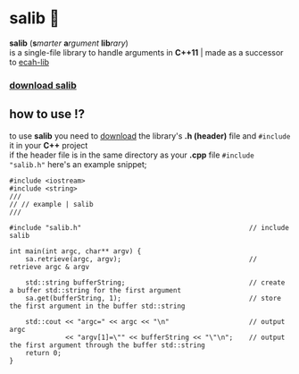 # salib 💉
**salib** (**s***marter* **a***rgument* **lib***rary*) \
is a single-file library to handle arguments in **C++11** | made as a successor to [ecah-lib](https://github.com/jstmaxlol/ecah-lib)

### [download salib](https://github.com/jstmaxlol/ecah-lib/blob/main/ecah-lib.h)

## how to use ⁉️
to use **salib** you need to [download](https://github.com/jstmaxlol/salib/blob/main/salib.h) the library's **.h (header)** file and `#include` it in your **C++** project \
if the header file is in the same directory as your **.cpp** file `#include "salib.h"`
here's an example snippet;
```
#include <iostream>
#include <string>
///
// // example | salib
///

#include "salib.h"                                          // include salib

int main(int argc, char** argv) {
    sa.retrieve(argc, argv);                                // retrieve argc & argv

    std::string bufferString;                               // create a buffer std::string for the first argument
    sa.get(bufferString, 1);                                // store the first argument in the buffer std::string

    std::cout << "argc=" << argc << "\n"                    // output argc
              << "argv[1]=\"" << bufferString << "\"\n";    // output the first argument through the buffer std::string
    return 0;
}
```
